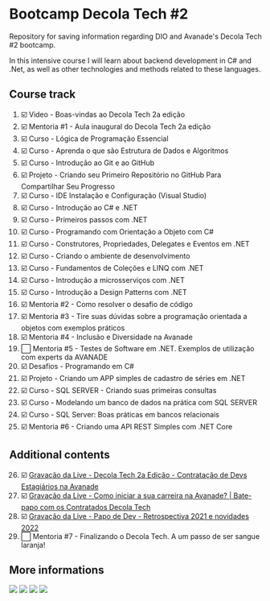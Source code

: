 # Bootcamp Decola Tech #2
Repository for saving information regarding DIO and Avanade's Decola Tech #2 bootcamp.

In this intensive course I will learn about backend development in C# and .Net, as well as other technologies and methods related to these languages.

## Course track

1. :ballot_box_with_check: Video - Boas-vindas ao Decola Tech 2a edição 
2. :ballot_box_with_check: Mentoria #1 - Aula inaugural do Decola Tech 2a edição
3. :ballot_box_with_check: Curso - Lógica de Programação Essencial
4. :ballot_box_with_check: Curso - Aprenda o que são Estrutura de Dados e Algoritmos
5. :ballot_box_with_check: Curso - Introdução ao Git e ao GitHub
6. :ballot_box_with_check: Projeto - Criando seu Primeiro Repositório no GitHub Para Compartilhar Seu Progresso
7. :ballot_box_with_check: Curso - IDE Instalação e Configuração (Visual Studio)
8. :ballot_box_with_check: Curso - Introdução ao C# e .NET
9. :ballot_box_with_check: Curso - Primeiros passos com .NET
10. :ballot_box_with_check: Curso - Programando com Orientação a Objeto com C#
11. :ballot_box_with_check: Curso - Construtores, Propriedades, Delegates e Eventos em .NET
12. :ballot_box_with_check: Curso - Criando o ambiente de desenvolvimento
13. :ballot_box_with_check: Curso - Fundamentos de Coleções e LINQ com .NET
14. :ballot_box_with_check: Curso - Introdução a microsserviços com .NET
15. :ballot_box_with_check: Curso - Introdução a Design Patterns com .NET
16. :ballot_box_with_check: Mentoria #2 - Como resolver o desafio de código
17. :ballot_box_with_check: Mentoria #3 - Tire suas dúvidas sobre a programação orientada a objetos com exemplos práticos
18. :ballot_box_with_check: Mentoria #4 - Inclusão e Diversidade na Avanade
19. :white_large_square: Mentoria #5 - Testes de Software em .NET. Exemplos de utilização com experts da AVANADE
20. :ballot_box_with_check: Desafios - Programando em C#
21. :ballot_box_with_check: Projeto - Criando um APP simples de cadastro de séries em .NET
22. :ballot_box_with_check: Curso - SQL SERVER - Criando suas primeiras consultas
23. :ballot_box_with_check: Curso - Modelando um banco de dados na prática com SQL SERVER
24. :ballot_box_with_check: Curso - SQL Server: Boas práticas em bancos relacionais
25. :ballot_box_with_check: Mentoria #6 - Criando uma API REST Simples com .NET Core


## Additional contents

26. :ballot_box_with_check: <a href="https://www.youtube.com/watch?v=UXpQEf2sD1Y" target=_blank>Gravação da Live - Decola Tech 2a Edição - Contratação de Devs Estagiários na Avanade</a>
27. :ballot_box_with_check: <a href="https://www.youtube.com/watch?v=-EJvsV9NxZY" target=_blank>Gravação da Live - Como iniciar a sua carreira na Avanade? | Bate-papo com os Contratados Decola Tech</a>
28. :ballot_box_with_check: <a href="https://www.youtube.com/watch?v=3GG0Ge44pbQ" target=_blank>Gravação da Live - Papo de Dev - Retrospectiva 2021 e novidades 2022</a>
29. :white_large_square: Mentoria #7 - Finalizando o Decola Tech. A um passo de ser sangue laranja!

## More informations

![](https://img.shields.io/badge/Maintained%3F-yes-green.svg)
![](https://img.shields.io/github/forks/guinther-erich/bootcamp_decola_tech_2.svg)
![](https://img.shields.io/github/stars/guinther-erich/bootcamp_decola_tech_2.svg)
![](https://img.shields.io/github/watchers/guinther-erich/bootcamp_decola_tech_2.svg)
